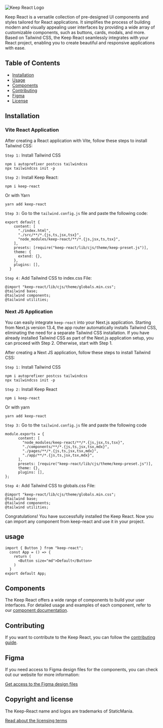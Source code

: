 ![Keep React Logo](https://staticmania.cdn.prismic.io/staticmania/8ab09481-0fe9-4f3e-b795-e825c13e68fd_keepLogo.svg)

Keep React is a versatile collection of pre-designed UI components and styles tailored for React applications. It simplifies the process of building modern and visually appealing user interfaces by providing a wide array of customizable components, such as buttons, cards, modals, and more. Based on Tailwind CSS, the Keep React seamlessly integrates with your React project, enabling you to create beautiful and responsive applications with ease.

## Table of Contents

- [Installation](#installation)
- [Usage](#usage)
- [Components](#components)
- [Contributing](#contributing)
- [Figma](#figma)
- [License](#license)

## Installation

### Vite React Application

After creating a React application with Vite, follow these steps to
install Tailwind CSS:

`Step 1:` Install Tailwind CSS

```
npm i autoprefixer postcss tailwindcss
npx tailwindcss init -p
```

`Step 2:` Install Keep React:

```
npm i keep-react
```

Or with Yarn

```
yarn add keep-react
```

`Step 3:` Go to the `tailwind.config.js` file and paste the
following code:

```
export default {
    content: [
      "./index.html",
      "./src/**/*.{js,ts,jsx,tsx}",
      "node_modules/keep-react/**/*.{js,jsx,ts,tsx}",
    ],
    presets: [require("keep-react/lib/cjs/theme/keep-preset.js")],
    theme: {
      extend: {},
    },
    plugins: [],
  }
```

`Step 4:` Add Tailwind CSS to index.css File:

```
@import "keep-react/lib/cjs/theme/globals.min.css";
@tailwind base;
@tailwind components;
@tailwind utilities;
```

### Next JS Application

You can easily integrate `keep-react` into your Next.js application. Starting from Next.js version 13.4, the app router automatically installs Tailwind CSS, eliminating the need for a separate Tailwind CSS installation. If you have already installed Tailwind CSS as part of the Next.js application setup, you can proceed with Step 2. Otherwise, start with Step 1.

After creating a Next JS application, follow these steps to
install Tailwind CSS:

`Step 1:` Install Tailwind CSS

```
npm i autoprefixer postcss tailwindcss
npx tailwindcss init -p
```

`Step 2:` Install Keep React

```
npm i keep-react
```

Or with yarn

```
yarn add keep-react
```

`Step 3:` Go to the `tailwind.config.js` file and paste the
following code

```
module.exports = {
      content: [
        "node_modules/keep-react/**/*.{js,jsx,ts,tsx}",
        "./components/**/*.{js,ts,jsx,tsx,mdx}",
        "./pages/**/*.{js,ts,jsx,tsx,mdx}",
        "./app/**/*.{js,ts,jsx,tsx,mdx}",
      ],
      presets: [require("keep-react/lib/cjs/theme/keep-preset.js")],
      theme: {},
      plugins: [],
};
```

`Step 4:` Add Tailwind CSS to globals.css File:

```
@import "keep-react/lib/cjs/theme/globals.min.css";
@tailwind base;
@tailwind components;
@tailwind utilities;
```

Congratulations! You have successfully installed the Keep React. Now you can import any component from keep-react and use it in your project.

## usage

```
import { Button } from "keep-react";
  const App = () => {
    return (
      <Button size="md">Default</Button>
    )
  }
export default App;
```

## Components

The Keep React offers a wide range of components to build your user interfaces. For detailed usage and examples of each component, refer to our [component documentation](https://react.keepdesign.io/docs/getting-started/Introduction).

## Contributing

If you want to contribute to the Keep React, you can follow the [contributing guide](https://github.com/StaticMania/keep-react/blob/master/Contribute.md).

## Figma

If you need access to Figma design files for the components, you can check out our website for more information:

[Get access to the Figma design files](https://keepdesign.io)

## Copyright and license

The Keep-React name and logos are trademarks of StaticMania.

[Read about the licensing terms](https://github.com/StaticMania/keep-react/blob/master/License)
